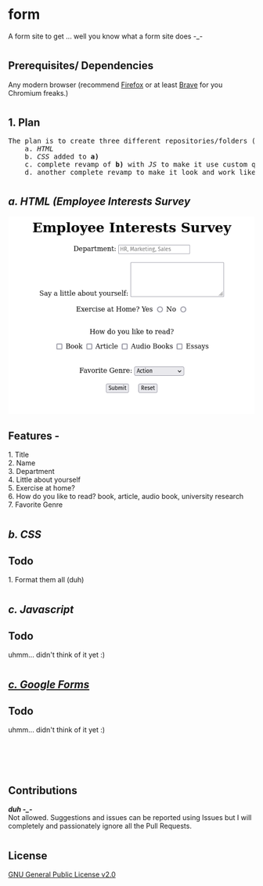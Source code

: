 # form

A form site to get ... well you know what a form site does -_-
#

## Prerequisites/ Dependencies

Any modern browser (recommend [Firefox](https://www.mozilla.org/en-US/firefox/new/) or at least [Brave](https://brave.com/en-in/) for you Chromium freaks.)
#


## 1. Plan
<pre>
The plan is to create three different repositories/folders (idk lets see.. i do want to learn submodules) inside this repository for 
    a. <i>HTML</i>
    b. <i>CSS</i> added to <b>a)</b>
    c. complete revamp of <b>b)</b> with <i>JS</i> to make it use custom questions and input types and stuff
    d. another complete revamp to make it look and work like <a href="https://docs.google.com/forms/" style="decoration:none;color:inherit">Google Forms. </a>
</pre>


#

<h2 id="html"><i>a. HTML (Employee Interests Survey</i> </h2>
<img src="1_html/example.png" alt="html form">
<h2>Features - </h2>
1. Title <br>
2. Name <br>
3. Department <br>
4. Little about yourself <br>
5. Exercise at home?<br>
6. How do you like to read? book, article, audio book, university research <br>
7. Favorite Genre

#
<h2 id="css"><i>b. CSS </i></h2>
<h2>Todo</h2>
1. Format them all (duh)

#
<h2 id="javascript"><i>c. Javascript </i></h2>
<h2>Todo</h2>
uhmm... didn't think of it yet :)

#
<h2 id="gform"><i><a href="https://docs.google.com/forms/" style="decoration:none;color:inherit">c. Google Forms</a></i>
</h2><h2>Todo</h2>
uhmm... didn't think of it yet :)

#
<br><br>

## Contributions
<i><b>duh -_-</b></i><br>
Not allowed. Suggestions and issues can be reported using Issues but I will completely and passionately ignore all the Pull Requests.

#
## License

[GNU General Public License v2.0](https://choosealicense.com/licenses/gpl-2.0/)
